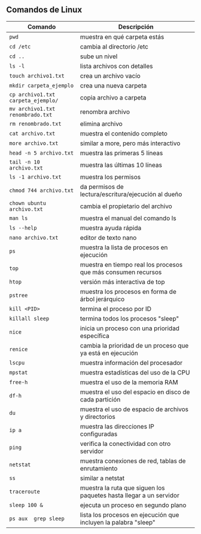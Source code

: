 ## Comandos de Linux

| Comando | Descripción |
|--------|-------------|
| `pwd`   | muestra en qué carpeta estás |
| `cd /etc`   | cambia al directorio /etc |
| `cd ..`  | sube un nivel |
| `ls -l`| lista archivos con detalles |
| `touch archivo1.txt`   | crea un archivo vacío |
| `mkdir carpeta_ejemplo`   | crea una nueva carpeta |
| `cp archivo1.txt carpeta_ejemplo/`   | copia archivo a carpeta |
| `mv archivo1.txt renombrado.txt`   | renombra archivo |
| `rm renombrado.txt`   | elimina archivo |
| `cat archivo.txt`   | muestra el contenido completo |
| `more archivo.txt`   | similar a more, pero más interactivo |
| `head -n 5 archivo.txt`   | muestra las primeras 5 líneas |
| `tail -n 10 archivo.txt`   | muestra las últimas 10 líneas |
| `ls -1 archivo.txt`   | muestra los permisos |
| `chmod 744 archivo.txt`   | da permisos de lectura/escritura/ejecución al dueño |
| `chown ubuntu archivo.txt`   | cambia el propietario del archivo |
| `man ls`   | muestra el manual del comando ls |
| `ls --help`   | muestra ayuda rápida |
| `nano archivo.txt`   | editor de texto nano |
| `ps`   | muestra la lista de procesos en ejecución |
| `top`   | muestra en tiempo real los procesos que más consumen recursos |
| `htop`   | versión más interactiva de top |
| `pstree`   | muestra los procesos en forma de árbol jerárquico |
| `kill <PID>`   | termina el proceso por ID |
| `killall sleep`   | termina todos los procesos "sleep" |
| `nice`   |  inicia un proceso con una prioridad específica |
| `renice`   |  cambia la prioridad de un proceso que ya está en ejecución |
| `lscpu`   | muestra información del procesador |
| `mpstat`   | muestra estadísticas del uso de la CPU |
| `free-h`   | muestra el uso de la memoria RAM |
| `df-h`   | muestra el uso del espacio en disco de cada partición |
| `du`   | muestra el uso de espacio de archivos y directorios |
| `ip a`   | muestra las direcciones IP configuradas |
| `ping`   | verifica la conectividad con otro servidor |
| `netstat`   | muestra conexiones de red, tablas de enrutamiento |
| `ss`   | similar a netstat |
| `traceroute`   | muestra la ruta que siguen los paquetes hasta llegar a un servidor |
| `sleep 100 &`   | ejecuta un proceso en segundo plano |
| `ps aux  grep sleep`   | lista los procesos en ejecución que incluyen la palabra "sleep"  |




